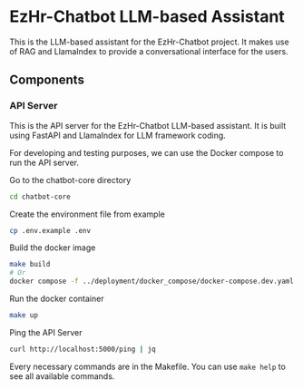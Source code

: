 # EzHr-Chatbot LLM-based Assistant

This is the LLM-based assistant for the EzHr-Chatbot project. It makes use of RAG and LlamaIndex to provide a conversational interface for the users.

## Components

### API Server

This is the API server for the EzHr-Chatbot LLM-based assistant. It is built using FastAPI and LlamaIndex for LLM framework coding.

For developing and testing purposes, we can use the Docker compose to run the API server.

Go to the chatbot-core directory

```bash
cd chatbot-core
```

Create the environment file from example

```bash
cp .env.example .env
```

Build the docker image

```bash
make build
# Or
docker compose -f ../deployment/docker_compose/docker-compose.dev.yaml -p chatbot-core build
```

Run the docker container

```bash
make up
```

Ping the API Server

```bash
curl http://localhost:5000/ping | jq
```

Every necessary commands are in the Makefile. You can use `make help` to see all available commands.

